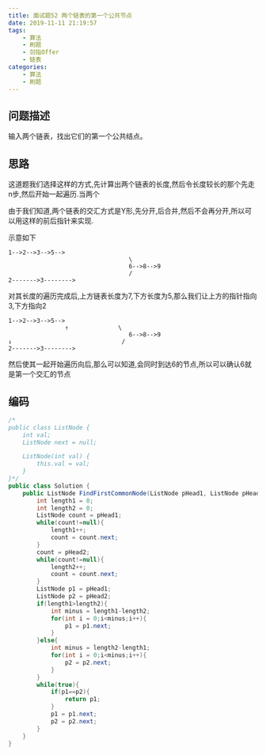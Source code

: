 ```yaml
---
title: 面试题52 两个链表的第一个公共节点
date: 2019-11-11 21:19:57
tags:
	- 算法
	- 刷题
	- 剑指Offer
    - 链表
categories:
	- 算法
	- 刷题
---
```


## 问题描述

 输入两个链表，找出它们的第一个公共结点。 

<!--more-->

## 思路

这道题我们选择这样的方式,先计算出两个链表的长度,然后令长度较长的那个先走n步,然后开始一起遍历.当两个

由于我们知道,两个链表的交汇方式是Y形,先分开,后合并,然后不会再分开,所以可以用这样的前后指针来实现.

示意如下

```
1-->2-->3-->5-->
                                  \
                                  6-->8-->9
                                  /
2------->3-------->                                  
```

对其长度的遍历完成后,上方链表长度为7,下方长度为5,那么我们让上方的指针指向3,下方指向2

```
1-->2-->3-->5-->
                ↑              \
                                  6-->8-->9
↓                               /
2------->3-------->         
```

然后使其一起开始遍历向后,那么可以知道,会同时到达6的节点,所以可以确认6就是第一个交汇的节点

## 编码

```java
/*
public class ListNode {
    int val;
    ListNode next = null;

    ListNode(int val) {
        this.val = val;
    }
}*/
public class Solution {
    public ListNode FindFirstCommonNode(ListNode pHead1, ListNode pHead2) {
        int length1 = 0;
        int length2 = 0;
        ListNode count = pHead1;
        while(count!=null){
            length1++;
            count = count.next;
        }
        count = pHead2;
        while(count!=null){
            length2++;
            count = count.next;
        }
        ListNode p1 = pHead1;
        ListNode p2 = pHead2;
        if(length1>length2){
            int minus = length1-length2;
            for(int i = 0;i<minus;i++){
                p1 = p1.next;
            }
        }else{
            int minus = length2-length1;
            for(int i = 0;i<minus;i++){
                p2 = p2.next;
            }
        }
        while(true){
            if(p1==p2){
                return p1;
            }
            p1 = p1.next;
            p2 = p2.next;
        }
    }
}
```

